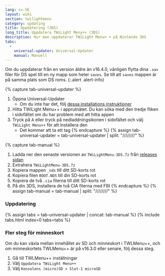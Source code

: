 ```yaml
---
lang: sv-SE
layout: wiki
section: twilightmenu
category: updating
title: Uppdatering (3DS)
long_title: Uppdatera TWiLight Meny++ (3DS)
description: Hur man uppdaterar TWiLight Menu+ + på Nintendo 3DS
tabs:
  - 
    universal-updater: Universal-Updater
    manual: Manuell
---
```


Om du uppdaterar från en version äldre än v16.4.0, vänligen flytta dina `.sav` filer för DS spel till en ny mapp som heter `saves`. Se till att `saves` mappen är på samma plats som DS roms.
{:.alert .alert-info}

{% capture tab-universal-updater %}
1. Öppna Universal-Updater
   - Om du inte har det, följ [dessa installations instruktioner](installing-3ds)
1. Hitta TWiLight Menu++ i apprutnätet. Du kan söka med den tredje fliken i sidofältet om du har problem med att hitta appen
1. Tryck på <kbd class="face">A</kbd> eller tryck på nedladdningsikonen i sidofältet och välj `TWiLight Menu++` för att installera den
   - Det kommer att ta ett tag
{% endcapture %}
{% assign tab-universal-updater = tab-universal-updater | split: "////////" %}

{% capture tab-manual %}
1. Ladda ner den senaste versionen av `TWiLightMenu-3DS.7z` från [releases sidan](https://github.com/DS-Homebrew/TWiLightMenu/releases)
1. Extrahera `TWiLightMenu-3DS.7z`
1. Kopiera mappen `_nds` till ditt SD-korts rot
1. Kopiera filen `BOOT.NDS` till din SD-korts rot
1. Kopiera de två `.cia` filerna till ditt SD-korts rot
1. På din 3DS, installera de två CIA filerna med FBI
{% endcapture %}
{% assign tab-manual = tab-manual | split: "////////" %}

### Uppdatering

{% assign tabs = tab-universal-updater | concat: tab-manual %}
{% include tabs.html index=0 tabs=tabs %}

### Fler steg för minneskort

Om du kan växla mellan innehållet av SD och minneskort i TWLMenu++, och om minneskortets TWLMenu++ är på v16.3.0 eller senare, följ dessa steg.

1. Gå till TWLMenu++ inställningar
1. Välj `Uppdatera TWiLight Menu++`
1. Välj `Konsolens (micro)SD > Slot-1 microSD`
